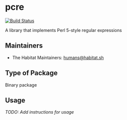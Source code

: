# pcre

[![Build Status](https://dev.azure.com/chefcorp-partnerengineering/Chef%20Base%20Plans/_apis/build/status/chef-base-plans.pcre?branchName=master)](https://dev.azure.com/chefcorp-partnerengineering/Chef%20Base%20Plans/_build/latest?definitionId=177&branchName=master)

A library that implements Perl 5-style regular expressions

## Maintainers

* The Habitat Maintainers: <humans@habitat.sh>

## Type of Package

Binary package

## Usage

*TODO: Add instructions for usage*

